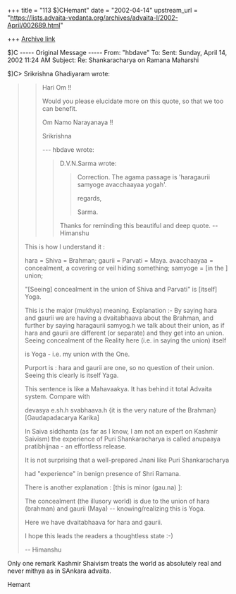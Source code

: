 +++
title = "113 $)CHemant"
date = "2002-04-14"
upstream_url = "https://lists.advaita-vedanta.org/archives/advaita-l/2002-April/002689.html"

+++
[Archive link](https://lists.advaita-vedanta.org/archives/advaita-l/2002-April/002689.html)

 $)C
----- Original Message -----
From: "hbdave" <hbd at DDIT.ERNET.IN>
To: <ADVAITA-L at LISTS.ADVAITA-VEDANTA.ORG>
Sent: Sunday, April 14, 2002 11:24 AM
Subject: Re: Shankaracharya on Ramana Maharshi


 $)C> Srikrishna Ghadiyaram wrote:
>
> > Hari Om !!
> >
> > Would you please elucidate more on this quote, so that
> > we too can benefit.
> >
> > Om Namo Narayanaya !!
> >
> > Srikrishna
> >
> > --- hbdave <hbd at DDIT.ERNET.IN> wrote:
> > > D.V.N.Sarma wrote:
> > >
> > > > Correction. The agama passage is 'haragaurii
> > > samyoge
> > > > avacchaayaa yogah'.
> > > >
> > > > regards,
> > > >
> > > > Sarma.
> > >
> > > Thanks for reminding this beautiful  and deep quote.
> > > -- Himanshu
> >
>
> This is how I understand it :
>
> hara = Shiva = Brahman;    gaurii = Parvati = Maya.
> avacchaayaa = concealment, a covering or veil hiding something;
> samyoge = [in the ] union;
>
> "[Seeing] concealment in the union of Shiva and Parvati" is  [itself]
> Yoga.
>
> This is the major (mukhya) meaning.
> Explanation :-
> By saying hara and gaurii we are having a dvaitabhaava about the
> Brahman,
> and further by saying haragaurii samyog.h we talk about their union, as
> if
> hara and gaurii are different (or separate) and they get into an union.
> Seeing concealment of the Reality here (i.e. in saying the union) itself
>
> is Yoga - i.e. my union with the One.
>
> Purport is : hara and gaurii are one, so no question of their union.
> Seeing
> this clearly is itself Yaga.
>
> This sentence is like a Mahavaakya. It has behind it total Advaita
> system.
> Compare with
>
> devasya e.sh.h svabhaava.h
> {it is the very nature of the Brahman}
> [Gaudapadacarya Karika]
>
> In Saiva siddhanta (as far as I know, I am not an expert on Kashmir
> Saivism) the experience of Puri Shankaracharya is called anupaaya
> pratibhijnaa - an effortless release.
>
> It is not surprising that a well-prepared Jnani like Puri Shankaracharya
>
> had "experience" in benign presence of Shri Ramana.
>
> There is another explanation : [this is minor (gau.na) ]:
>
> The concealment (the illusory world) is due to the union of hara
> (brahman) and gaurii (Maya) -- knowing/realizing this is Yoga.
>
> Here we have dvaitabhaava for hara and gaurii.
>
> I hope this leads the readers a thoughtless state :-)
>
> -- Himanshu

Only one remark
Kashmir Shaivism treats the world as absolutely real and never mithya as in
SAnkara advaita.

Hemant

